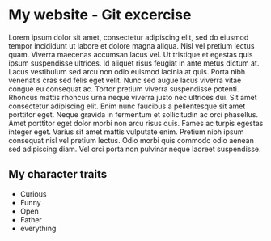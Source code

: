 # My website - Git excercise

Lorem ipsum dolor sit amet, consectetur adipiscing elit, sed do eiusmod tempor incididunt ut labore et dolore magna aliqua. Nisl vel pretium lectus quam. Viverra maecenas accumsan lacus vel. Ut tristique et egestas quis ipsum suspendisse ultrices. Id aliquet risus feugiat in ante metus dictum at. Lacus vestibulum sed arcu non odio euismod lacinia at quis. Porta nibh venenatis cras sed felis eget velit. Nunc sed augue lacus viverra vitae congue eu consequat ac. Tortor pretium viverra suspendisse potenti. Rhoncus mattis rhoncus urna neque viverra justo nec ultrices dui. Sit amet consectetur adipiscing elit. Enim nunc faucibus a pellentesque sit amet porttitor eget. Neque gravida in fermentum et sollicitudin ac orci phasellus. Amet porttitor eget dolor morbi non arcu risus quis. Fames ac turpis egestas integer eget. Varius sit amet mattis vulputate enim. Pretium nibh ipsum consequat nisl vel pretium lectus. Odio morbi quis commodo odio aenean sed adipiscing diam. Vel orci porta non pulvinar neque laoreet suspendisse.

## My character traits

- Curious
- Funny
- Open
- Father
- everything

